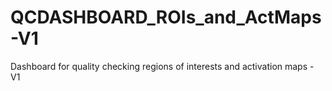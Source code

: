 # QCDASHBOARD_ROIs_and_ActMaps-V1
Dashboard for quality checking regions of interests and activation maps - V1
